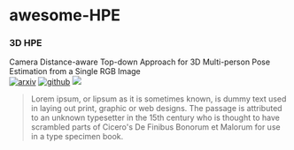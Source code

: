 # awesome-HPE

### 3D HPE

Camera Distance-aware Top-down Approach for 3D Multi-person Pose Estimation from a Single RGB Image   
[![arxiv]](https://arxiv.org/abs/1907.11346v2) [![github]](https://github.com/mks0601/3DMPPE_POSENET_RELEASE) 
![](https://img.shields.io/badge/ICCV-2019-skyblue)

> Lorem ipsum, or lipsum as it is sometimes known, is dummy text used in laying out print, graphic or web designs. The passage is attributed to an unknown typesetter in the 15th century who is thought to have scrambled parts of Cicero's De Finibus Bonorum et Malorum for use in a type specimen book.
##


[arxiv]: https://img.shields.io/badge/arXiv-paper-red
[github]: https://img.shields.io/badge/GitHub-code-lightgrey
